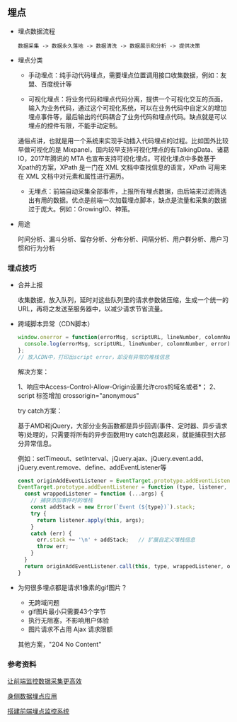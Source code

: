 ## 埋点

* 埋点数据流程

  `数据采集 -> 数据永久落地 -> 数据清洗 -> 数据展示和分析 -> 提供决策`

* 埋点分类

  - 手动埋点：纯手动代码埋点，需要埋点位置调用接口收集数据，例如：友盟、百度统计等

  - 可视化埋点：将业务代码和埋点代码分离，提供一个可视化交互的页面，输入为业务代码，通过这个可视化系统，可以在业务代码中自定义的增加埋点事件等，最后输出的代码耦合了业务代码和埋点代码。缺点就是可以埋点的控件有限，不能手动定制。

  通俗点讲，也就是用一个系统来实现手动插入代码埋点的过程。比如国外比较早做可视化的是 Mixpanel，国内较早支持可视化埋点的有TalkingData、诸葛 IO，2017年腾讯的 MTA 也宣布支持可视化埋点。可视化埋点中多数基于Xpath的方案，XPath 是一门在 XML 文档中查找信息的语言，XPath 可用来在 XML 文档中对元素和属性进行遍历。

  - 无埋点：前端自动采集全部事件，上报所有埋点数据，由后端来过滤筛选出有用的数据。优点是前端一次加载埋点脚本，缺点是流量和采集的数据过于庞大。例如：GrowingIO、神策。

* 用途

  时间分析、漏斗分析、留存分析、分布分析、间隔分析、用户群分析、用户习惯和行为分析

### 埋点技巧

* 合并上报

  收集数据，放入队列，延时对这些队列里的请求参数做压缩，生成一个统一的 URL，再将之发送至服务器中，以减少请求节省流量。

* 跨域脚本异常（CDN脚本）

  ```js
  window.onerror = function(errorMsg, scriptURL, lineNumber, colomnNumber, error) {
    console.log(errorMsg, scriptURL, lineNumber, colomnNumber, error);
  };
  // 放入CDN中，打印出script error，却没有异常的堆栈信息
  ```
  解决方案：

  1、响应中Access-Control-Allow-Origin设置允许cros的域名或者*；
  2、script 标签增加 crossorigin="anonymous"

  try catch方案：

  基于AMD和jQuery，大部分业务函数都是异步回调(事件、定时器、异步请求等)处理的，只需要将所有的异步函数用try catch包裹起来，就能捕获到大部分异常信息。

  例如：setTimeout、setInterval、jQuery.ajax、jQuery.event.add、jQuery.event.remove、define、addEventListener等

  ```js
  const originAddEventListener = EventTarget.prototype.addEventListener;
  EventTarget.prototype.addEventListener = function (type, listener, options) {
    const wrappedListener = function (...args) {
      // 捕获添加事件时的堆栈
      const addStack = new Error(`Event (${type})`).stack;
      try {
        return listener.apply(this, args);
      }
      catch (err) {
        err.stack += '\n' + addStack;   // 扩展自定义堆栈信息
        throw err;
      }
    }
    return originAddEventListener.call(this, type, wrappedListener, options);
  }
  ```

* 为何很多埋点都是请求1像素的gif图片？

  - 无跨域问题
  - gif图片最小只需要43个字节
  - 执行无阻塞，不影响用户体验
  - 图片请求不占用 Ajax 请求限额

  其他方案，"204 No Content"

### 参考资料

[让前端监控数据采集更高效](https://segmentfault.com/a/1190000018918875)

[身侧数据埋点应用](https://manual.sensorsdata.cn/sa/latest/tech_sdk_client_web_all-1573964.html)

[搭建前端埋点监控系统](https://zhuanlan.zhihu.com/p/84441049)